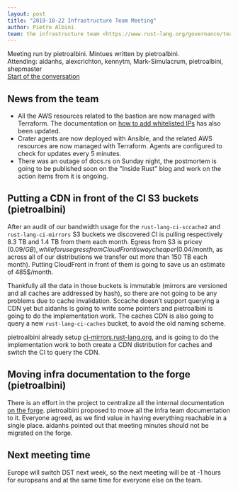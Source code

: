 ```yaml
---
layout: post
title: "2019-10-22 Infrastructure Team Meeting"
author: Pietro Albini
team: the infrastructure team <https://www.rust-lang.org/governance/teams/operations#infra>
---
```


Meeting run by pietroalbini. Mintues written by pietroalbini.  
Attending: aidanhs, alexcrichton, kennytm, Mark-Simulacrum, pietroalbini,
shepmaster  
[Start of the conversation][discord]

[discord]: https://discordapp.com/channels/442252698964721669/443148319431065610/636247640794857472

## News from the team

- All the AWS resources related to the bastion are now managed with Terraform.
  The documentation on [how to add whitelisted IPs][bastion-whitelist] has
  also been updated.
- Crater agents are now deployed with Ansible, and the related AWS resources
  are now managed with Terraform. Agents are configured to check for updates
  every 5 minutes.
- There was an outage of docs.rs on Sunday night, the postmortem is going to be
  published soon on the "Inside Rust" blog and work on the action items from it
  is ongoing.

[bastion-whitelist]: https://github.com/rust-lang/infra-team/blob/master/docs/hosts/bastion.md#updating-the-whitelisted-ips

## Putting a CDN in front of the CI S3 buckets (pietroalbini)

After an audit of our bandwidth usage for the `rust-lang-ci-sccache2` and
`rust-lang-ci-mirrors` S3 buckets we discovered CI is pulling respectively 8.3
TB and 1.4 TB from them each month. Egress from S3 is pricey (0.09$/GB), while
for us egress from CloudFront is way cheaper (0.04$/month, as across all of our
distributions we transfer out more than 150 TB each month). Putting CloudFront
in front of them is going to save us an estimate of 485$/month.

Thankfully all the data in those buckets is immutable (mirrors are versioned
and all caches are addressed by hash), so there are not going to be any
problems due to cache invalidation. Sccache doesn’t support querying a CDN yet
but aidanhs is going to write some pointers and pietroalbini is going to do the
implementation work. The caches CDN is also going to query a new
`rust-lang-ci-caches` bucket, to avoid the old naming scheme.

pietroalbini already setup
[ci-mirrors.rust-lang.org](https://ci-mirrors.rust-lang.org), and is going to
do the implementation work to both create a CDN distribution for caches and
switch the CI to query the CDN.

## Moving infra documentation to the forge (pietroalbini)

There is an effort in the project to centralize all the internal documentation
[on the forge](https://forge.rust-lang.org). pietroalbini proposed to move all
the infra team documentation to it. Everyone agreed, as we find value in having
everything reachable in a single place. aidanhs pointed out that meeting
minutes should not be migrated on the forge.

## Next meeting time

Europe will switch DST next week, so the next meeting will be at -1 hours for
europeans and at the same time for everyone else on the team.
